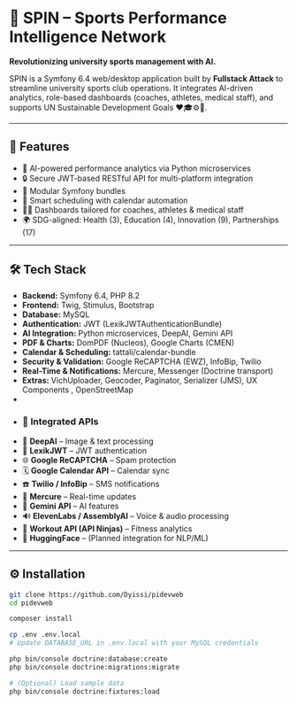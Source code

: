 # 🏅 SPIN – Sports Performance Intelligence Network

**Revolutionizing university sports management with AI.**

SPIN is a Symfony 6.4 web/desktop application built by **Fullstack Attack** to streamline university sports club operations. It integrates AI-driven analytics, role-based dashboards (coaches, athletes, medical staff), and supports UN Sustainable Development Goals ❤️🎓⚙️🤝.

---

## 🚀 Features

- 🧠 AI-powered performance analytics via Python microservices  
- 🔒 Secure JWT-based RESTful API for multi-platform integration  
- 🧩 Modular Symfony bundles  
- 📅 Smart scheduling with calendar automation  
- 🧑‍💻 Dashboards tailored for coaches, athletes & medical staff  
- 🌍 SDG-aligned: Health (3), Education (4), Innovation (9), Partnerships (17)

---

## 🛠 Tech Stack

- **Backend:** Symfony 6.4, PHP 8.2  
- **Frontend:** Twig, Stimulus, Bootstrap  
- **Database:** MySQL  
- **Authentication:** JWT (LexikJWTAuthenticationBundle)  
- **AI Integration:** Python microservices, DeepAI, Gemini API  
- **PDF & Charts:** DomPDF (Nucleos), Google Charts (CMEN)  
- **Calendar & Scheduling:** tattali/calendar-bundle  
- **Security & Validation:** Google ReCAPTCHA (EWZ), InfoBip, Twilio  
- **Real-Time & Notifications:** Mercure, Messenger (Doctrine transport)  
- **Extras:** VichUploader, Geocoder, Paginator, Serializer (JMS), UX Components , OpenStreetMap
- 
- ### 🔌 Integrated APIs
- 🤖 **DeepAI** – Image & text processing  
- 🔐 **LexikJWT** – JWT authentication  
- 🌐 **Google ReCAPTCHA** – Spam protection  
- 🗓️ **Google Calendar API** – Calendar sync  
- ☎️ **Twilio / InfoBip** – SMS notifications  
- 📢 **Mercure** – Real-time updates  
- 🧠 **Gemini API** – AI features  
- 🔊 **ElevenLabs / AssemblyAI** – Voice & audio processing  
- 🧮 **Workout API (API Ninjas)** – Fitness analytics  
- 🤗 **HuggingFace** – (Planned integration for NLP/ML)


---

## ⚙️ Installation

```bash
git clone https://github.com/Dyissi/pidevweb
cd pidevweb

composer install

cp .env .env.local
# Update DATABASE_URL in .env.local with your MySQL credentials

php bin/console doctrine:database:create
php bin/console doctrine:migrations:migrate

# (Optional) Load sample data
php bin/console doctrine:fixtures:load
